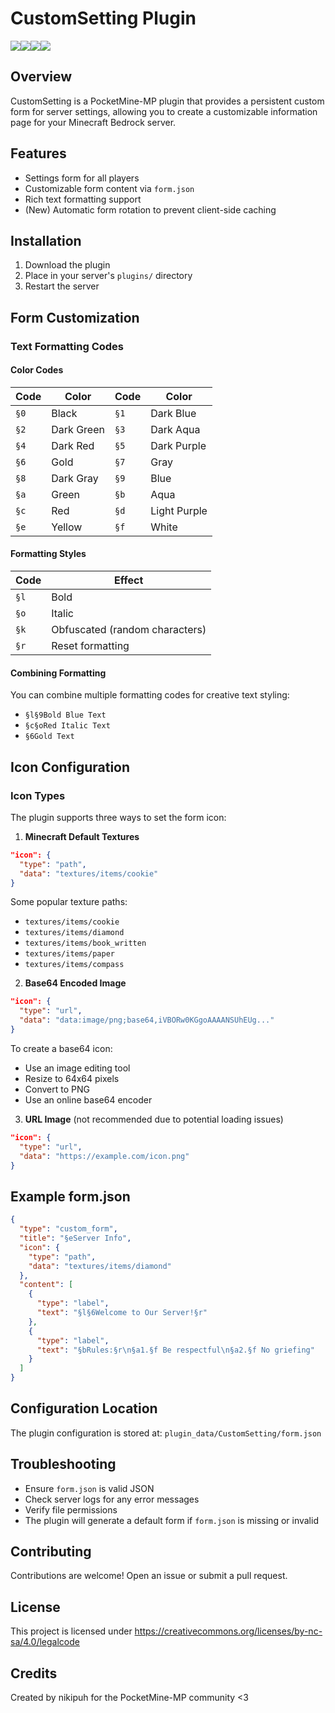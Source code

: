 # CustomSetting Plugin
[![](https://poggit.pmmp.io/shield.state/CustomSetting)](https://poggit.pmmp.io/p/CustomSetting)[![](https://img.shields.io/badge/Using-PMMP-brightgreen.svg)](https://poggit.pmmp.io/p/CustomSetting)[![](https://poggit.pmmp.io/shield.dl.total/CustomSetting)](https://poggit.pmmp.io/p/CustomSetting)[![](https://poggit.pmmp.io/shield.api/CustomSetting)](https://poggit.pmmp.io/p/CustomSetting)
## Overview
CustomSetting is a PocketMine-MP plugin that provides a persistent custom form for server settings, allowing you to create a customizable information page for your Minecraft Bedrock server.

## Features
- Settings form for all players
- Customizable form content via `form.json`
- Rich text formatting support
- (New) Automatic form rotation to prevent client-side caching

## Installation
1. Download the plugin
2. Place in your server's `plugins/` directory
3. Restart the server

## Form Customization

### Text Formatting Codes

#### Color Codes
| Code | Color | Code | Color |
|------|-------|------|-------|
| `§0` | Black | `§1` | Dark Blue |
| `§2` | Dark Green | `§3` | Dark Aqua |
| `§4` | Dark Red | `§5` | Dark Purple |
| `§6` | Gold | `§7` | Gray |
| `§8` | Dark Gray | `§9` | Blue |
| `§a` | Green | `§b` | Aqua |
| `§c` | Red | `§d` | Light Purple |
| `§e` | Yellow | `§f` | White |

#### Formatting Styles
| Code | Effect | 
|------|--------|
| `§l` | Bold |
| `§o` | Italic |
| `§k` | Obfuscated (random characters) |
| `§r` | Reset formatting |

#### Combining Formatting
You can combine multiple formatting codes for creative text styling:
- `§l§9Bold Blue Text`
- `§c§oRed Italic Text`
- `§6Gold Text`

## Icon Configuration

### Icon Types
The plugin supports three ways to set the form icon:

1. **Minecraft Default Textures**
```json
"icon": {
  "type": "path",
  "data": "textures/items/cookie"
}
```
Some popular texture paths:
- `textures/items/cookie`
- `textures/items/diamond`
- `textures/items/book_written`
- `textures/items/paper`
- `textures/items/compass`

2. **Base64 Encoded Image**
```json
"icon": {
  "type": "url",
  "data": "data:image/png;base64,iVBORw0KGgoAAAANSUhEUg..."
}
```
To create a base64 icon:
- Use an image editing tool
- Resize to 64x64 pixels
- Convert to PNG
- Use an online base64 encoder

3. **URL Image** (not recommended due to potential loading issues)
```json
"icon": {
  "type": "url",
  "data": "https://example.com/icon.png"
}
```

## Example form.json
```json
{
  "type": "custom_form",
  "title": "§eServer Info",
  "icon": {
    "type": "path",
    "data": "textures/items/diamond"
  },
  "content": [
    {
      "type": "label",
      "text": "§l§6Welcome to Our Server!§r"
    },
    {
      "type": "label",
      "text": "§bRules:§r\n§a1.§f Be respectful\n§a2.§f No griefing"
    }
  ]
}
```

## Configuration Location
The plugin configuration is stored at:
`plugin_data/CustomSetting/form.json`

## Troubleshooting
- Ensure `form.json` is valid JSON
- Check server logs for any error messages
- Verify file permissions
- The plugin will generate a default form if `form.json` is missing or invalid

## Contributing
Contributions are welcome! Open an issue or submit a pull request.

## License
This project is licensed under https://creativecommons.org/licenses/by-nc-sa/4.0/legalcode 

## Credits
Created by nikipuh for the PocketMine-MP community <3

